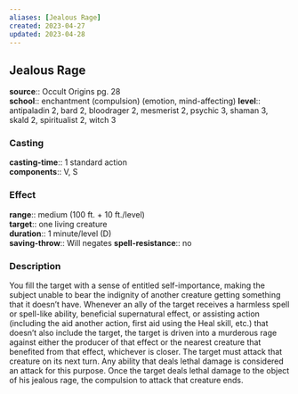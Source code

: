 ```yaml
---
aliases: [Jealous Rage]
created: 2023-04-27
updated: 2023-04-28
---
```


## Jealous Rage

**source**:: Occult Origins pg. 28  
**school**:: enchantment (compulsion) (emotion, mind-affecting)
**level**:: antipaladin 2, bard 2, bloodrager 2, mesmerist 2, psychic 3, shaman 3, skald 2, spiritualist 2, witch 3

### Casting

**casting-time**:: 1 standard action  
**components**:: V, S

### Effect

**range**:: medium (100 ft. + 10 ft./level)  
**target**:: one living creature  
**duration**:: 1 minute/level (D)  
**saving-throw**:: Will negates
**spell-resistance**:: no

### Description

You fill the target with a sense of entitled self-importance, making the subject unable to bear the indignity of another creature getting something that it doesn’t have. Whenever an ally of the target receives a harmless spell or spell-like ability, beneficial supernatural effect, or assisting action (including the aid another action, first aid using the Heal skill, etc.) that doesn’t also include the target, the target is driven into a murderous rage against either the producer of that effect or the nearest creature that benefited from that effect, whichever is closer. The target must attack that creature on its next turn. Any ability that deals lethal damage is considered an attack for this purpose. Once the target deals lethal damage to the object of his jealous rage, the compulsion to attack that creature ends.
